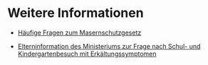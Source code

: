 # Weitere Informationen

* [Häufige Fragen zum Masernschutzgesetz](https://www.masernschutz.de/fileadmin/Masernschutzgesetz/Downloads/01-Merkblatt-Masernschutzgesetz-Eltern-VR4.pdf)

* [Elterninformation des Ministeriums zur Frage nach Schul- und Kindergartenbesuch mit Erkältungssymptomen](https://www.mkffi.nrw/sites/default/files/asset/document/20200728_offizielle_information_land_nrw_krankheitssymptome.pdf)
